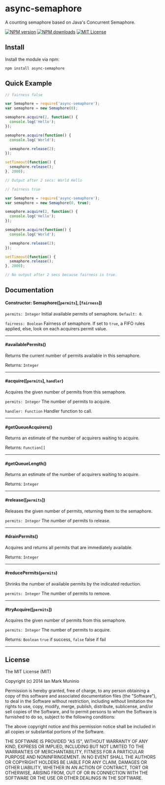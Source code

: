 # async-semaphore

A counting semaphore based on Java's Concurrent Semaphore.

[![NPM version][npm-version-image]][npm-url] [![NPM downloads][npm-downloads-image]][npm-url] [![MIT License][license-image]][license-url]

## Install

Install the module via npm:

    npm install async-semaphore

## Quick Example

```js
// fairness false

var Semaphore = require('async-semaphore');
var semaphore = new Semaphore(0);

semaphore.acquire(2, function() {
  console.log('Hello');
});

semaphore.acquire(function() {
  console.log('World');

  semaphore.release(2);
});

setTimeout(function() {
  semaphore.release();
}, 2000);

// Output after 2 secs: World Hello

```

```js
// fairness true

var Semaphore = require('async-semaphore');
var semaphore = new Semaphore(0, true);

semaphore.acquire(2, function() {
  console.log('Hello');
});

semaphore.acquire(function() {
  console.log('World');

  semaphore.release(2);
});

setTimeout(function() {
  semaphore.release();
}, 2000);

// No output after 2 secs because fairness is true.

```

## Documentation

#### Constructor: Semaphore([`permits`], [`fairness`])

`permits: Integer` Initial available permits of semaphore. `Default: 0`.

`fairness: Boolean` Fairness of semaphore. If set to `true`, a FIFO rules applied, else, look on each acquirers permit value.

---

#### #availablePermits()

Returns the current number of permits available in this semaphore.

Returns: `Integer`

---

#### #acquire([`permits`], `handler`)

Acquires the given number of permits from this semaphore.

`permits: Integer` The number of permits to acquire.

`handler: Function` Handler function to call.

---

#### #getQueueAcquirers()

Returns an estimate of the number of acquirers waiting to acquire.

Returns: `Function[]`

---

#### #getQueueLength()

Returns an estimate of the number of acquirers waiting to acquire.

Returns: `Integer`

---

#### #release([`permits`])

Releases the given number of permits, returning them to the semaphore.

`permits: Integer` The number of permits to release.

---

#### #drainPermits()

Acquires and returns all permits that are immediately available.

Returns: `Integer`

---

#### #reducePermits(`permits`)

Shrinks the number of available permits by the indicated reduction.

`permits: Integer` The number of permits to remove.

---

#### #tryAcquire([`permits`])

Acquires the given number of permits from this semaphore.

`permits: Integer` The number of permits to acquire.

Returns: `Boolean` `true` if success, `false` false if fail

---

## License

The MIT License (MIT)

Copyright (c) 2014 Ian Mark Muninio

Permission is hereby granted, free of charge, to any person obtaining a copy
of this software and associated documentation files (the "Software"), to deal
in the Software without restriction, including without limitation the rights
to use, copy, modify, merge, publish, distribute, sublicense, and/or sell
copies of the Software, and to permit persons to whom the Software is
furnished to do so, subject to the following conditions:

The above copyright notice and this permission notice shall be included in all
copies or substantial portions of the Software.

THE SOFTWARE IS PROVIDED "AS IS", WITHOUT WARRANTY OF ANY KIND, EXPRESS OR
IMPLIED, INCLUDING BUT NOT LIMITED TO THE WARRANTIES OF MERCHANTABILITY,
FITNESS FOR A PARTICULAR PURPOSE AND NONINFRINGEMENT. IN NO EVENT SHALL THE
AUTHORS OR COPYRIGHT HOLDERS BE LIABLE FOR ANY CLAIM, DAMAGES OR OTHER
LIABILITY, WHETHER IN AN ACTION OF CONTRACT, TORT OR OTHERWISE, ARISING FROM,
OUT OF OR IN CONNECTION WITH THE SOFTWARE OR THE USE OR OTHER DEALINGS IN THE
SOFTWARE.

[license-image]: http://img.shields.io/badge/license-MIT-blue.svg?style=flat
[license-url]: LICENSE

[npm-url]: https://npmjs.org/package/async-semaphore
[npm-version-image]: http://img.shields.io/npm/v/async-semaphore.svg?style=flat
[npm-downloads-image]: http://img.shields.io/npm/dm/async-semaphore.svg?style=flat
